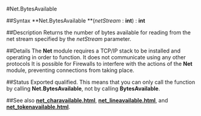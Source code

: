 
#Net.BytesAvailable

##Syntax
**Net.BytesAvailable **(*netStream* : **int**) : **int**

##Description
Returns the number of bytes available for reading from the net stream specified by the *netStream* parameter.

##Details
The **Net** module requires a TCP/IP stack to be installed and operating in order to function. It does not communicate using any other protocols
It is possible for Firewalls to interfere with the actions of the **Net** module, preventing connections from taking place.

##Status
Exported qualified.
This means that you can only call the function by calling **Net.BytesAvailable**, not by calling **BytesAvailable**.

##See also
**[net_charavailable.html](Net.CharAvailable)**, **[net_lineavailable.html](Net.LineAvailable)**, and **[net_tokenavailable.html](Net.TokenAvailable)**.
